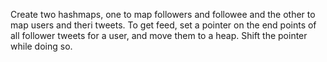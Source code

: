 Create two hashmaps, one to map followers and followee and the other to map users and theri tweets. To get feed, set a pointer on the end points of all follower tweets for a user, and move them to a heap. Shift the pointer while doing so.​
